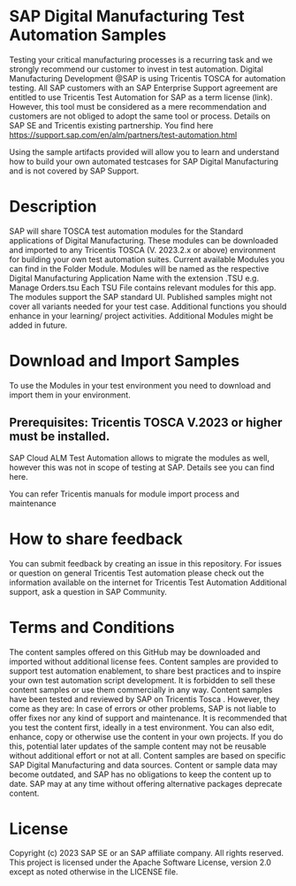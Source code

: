 # SAP Digital Manufacturing Test Automation Samples
Testing your critical manufacturing processes is a recurring task and we strongly recommend our customer to invest in test automation.
Digital Manufacturing Development @SAP is using Tricentis TOSCA for automation testing.
All SAP customers with an SAP Enterprise Support agreement are entitled to use Tricentis Test Automation for SAP as a term license (link). However, this tool must be considered as a mere recommendation and customers are not obliged to adopt the same tool or process.
Details on SAP SE and Tricentis  existing partnership. You find here https://support.sap.com/en/alm/partners/test-automation.html

Using the sample artifacts provided will allow you to learn and understand how to build your own automated testcases for SAP Digital Manufacturing and is not covered by SAP Support.

# Description
SAP will share TOSCA test automation modules for the Standard applications of Digital Manufacturing. These modules can be downloaded and imported to any Tricentis TOSCA (V. 2023.2.x or above) environment for building your own test automation suites.
Current available Modules you can find in the Folder Module.
Modules will be named as the respective Digital Manufacturing Application Name with the extension .TSU e.g. Manage Orders.tsu
Each TSU File contains relevant modules for this app.
The modules support the SAP standard UI. 
Published samples might not cover all variants needed for your test case. Additional functions you should enhance in your learning/ project activities.
Additional Modules might be added in future.

# Download and Import Samples
To use the Modules in your test environment you need to download and import them in your environment.
## Prerequisites: Tricentis TOSCA V.2023 or higher must be installed. 
SAP Cloud ALM  Test Automation allows to migrate the modules as well, however this was not in scope of testing at SAP. Details see you can find here. 

You can refer Tricentis manuals for module import process and maintenance

# How to share feedback
You can submit feedback by creating an issue in this repository.
For issues or question on general Tricentis Test automation please check out the information available on the internet for Tricentis Test Automation
Additional support, ask a question in SAP Community.

# Terms and Conditions
The content samples offered on this GitHub may be downloaded and imported without additional license fees. Content samples are provided to support test automation enablement, to share best practices and to inspire your own test automation script development. It is forbidden to sell these content samples or use them commercially in any way.
Content samples have been tested and reviewed by SAP on Tricentis Tosca . However, they come as they are: In case of errors or other problems, SAP is not liable to offer fixes nor any kind of support and maintenance. It is recommended that you test the content first, ideally in a test environment. You can also edit, enhance, copy or otherwise use the content in your own projects. If you do this, potential later updates of the sample content may not be reusable without additional effort or not at all.
Content samples are based on specific SAP Digital Manufacturing and data sources. Content or sample data may become outdated, and SAP has no obligations to keep the content up to date. SAP may at any time without offering alternative packages deprecate content.

# License
Copyright (c) 2023 SAP SE or an SAP affiliate company. All rights reserved. This project is licensed under the Apache Software License, version 2.0 except as noted otherwise in the LICENSE file.
